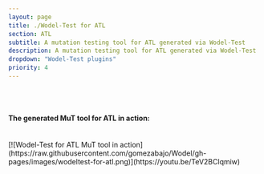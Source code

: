 ```yaml
---
layout: page
title: ./Wodel-Test for ATL
section: ATL
subtitle: A mutation testing tool for ATL generated via Wodel-Test
description: A mutation testing tool for ATL generated via Wodel-Test
dropdown: "Wodel-Test plugins"
priority: 4
---
```


<br>
<br>
<h4>The generated MuT tool for ATL in action:</h4>
<br>
[![Wodel-Test for ATL MuT tool in action](https://raw.githubusercontent.com/gomezabajo/Wodel/gh-pages/images/wodeltest-for-atl.png)](https://youtu.be/TeV2BClqmiw)

